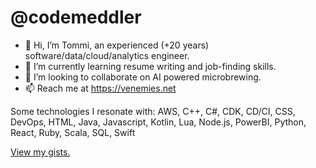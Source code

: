 # @codemeddler
- 👋 Hi, I’m Tommi, an experienced (+20 years) software/data/cloud/analytics engineer.
- 🌱 I’m currently learning resume writing and job-finding skills.
- 💞️ I’m looking to collaborate on AI powered microbrewing.
- 📫 Reach me at https://venemies.net

Some technologies I resonate with:
AWS, C++, C#, CDK, CD/CI, CSS, DevOps, HTML, Java, Javascript, Kotlin, Lua, Node.js, PowerBI, Python, React, Ruby, Scala, SQL, Swift

[View my gists.](https://gist.github.com/codemeddler)
